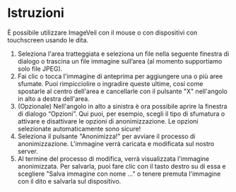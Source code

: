 # Istruzioni
È possibile utilizzare ImageVeil con il mouse o con dispositivi con touchscreen usando le dita.

1. Seleziona l'area tratteggiata e seleziona un file nella seguente finestra di dialogo o trascina un file immagine sull’area (al momento supportiamo solo file JPEG).
1. Fai clic o tocca l'immagine di anteprima per aggiungere una o più aree sfumate. Puoi rimpicciolire o ingradire queste ultime, cosí come spostarle al centro dell'area e cancellarle con il pulsante "X" nell'angolo in alto a destra dell'area.
1. (Opzionale) Nell'angolo in alto a sinistra è ora possibile aprire la finestra di dialogo “Opzioni”. Qui puoi, per esempio, scegli il tipo di sfumatura o attivare e disattivare le opzioni di anonimizzazione. Le opzioni selezionate automaticamente sono sicure!
1. Seleziona il pulsante "Anonimizza!" per avviare il processo di anonimizzazione. L'immagine verrà caricata e modificata sul nostro server.
1. Al termine del processo di modifica, verrà visualizzata l'immagine anonimizzata. Per salvarla, puoi fare clic con il tasto destro su di essa e scegliere "Salva immagine con nome ..." o tenere premuta l'immagine con il dito e salvarla sul dispositivo.